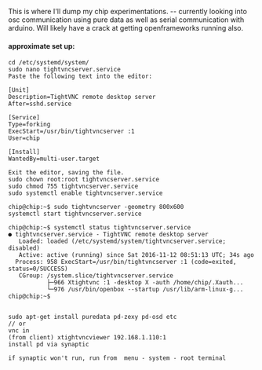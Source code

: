 This is where I'll dump my chip experimentations.  -- currently looking into osc communication using pure data as well as serial communication with arduino.  Will likely have a crack at getting openframeworks running also.


#### approximate set up:
```
cd /etc/systemd/system/
sudo nano tightvncserver.service
Paste the following text into the editor:

[Unit]
Description=TightVNC remote desktop server
After=sshd.service

[Service]
Type=forking
ExecStart=/usr/bin/tightvncserver :1
User=chip

[Install]
WantedBy=multi-user.target

Exit the editor, saving the file.
sudo chown root:root tightvncserver.service
sudo chmod 755 tightvncserver.service
sudo systemctl enable tightvncserver.service

chip@chip:~$ sudo tightvncserver -geometry 800x600
systemctl start tightvncserver.service

chip@chip:~$ systemctl status tightvncserver.service
● tightvncserver.service - TightVNC remote desktop server
   Loaded: loaded (/etc/systemd/system/tightvncserver.service; disabled)
   Active: active (running) since Sat 2016-11-12 08:51:13 UTC; 34s ago
  Process: 958 ExecStart=/usr/bin/tightvncserver :1 (code=exited, status=0/SUCCESS)
   CGroup: /system.slice/tightvncserver.service
           ├─966 Xtightvnc :1 -desktop X -auth /home/chip/.Xauth...
           └─976 /usr/bin/openbox --startup /usr/lib/arm-linux-g...
chip@chip:~$


sudo apt-get install puredata pd-zexy pd-osd etc   
// or
vnc in
(from client) xtightvncviewer 192.168.1.110:1
install pd via synaptic

if synaptic won't run, run from  menu - system - root terminal
```
